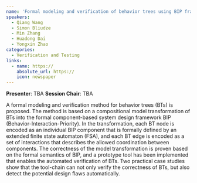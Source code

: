 ```yaml
---
name: 'Formal modeling and verification of behavior trees using BIP framework'
speakers:
  - Qiang Wang
  - Simon Bliudze
  - Min Zhang
  - Huadong Dai
  - Yongxin Zhao
categories:
  - Verification and Testing
links:
  - name: https://
    absolute_url: https://
    icon: newspaper
---
```


**Presenter**: TBA
**Session Chair**: TBA

A formal modeling and verification method for behavior trees (BTs) is proposed. The method is based on a compositional model transformation of BTs into the formal component-based system design framework BIP (Behavior-Interaction-Priority). In the transformation, each BT node is encoded as an individual BIP component that is formally defined by an extended finite state automaton (FSA), and each BT edge is encoded as a set of interactions that describes the allowed coordination between components. The correctness of the model transformation is proven based on the formal semantics of BIP, and a prototype tool has been implemented that enables the automated verification of BTs. Two practical case studies show that the tool-chain can not only verify the correctness of BTs, but also detect the potential design flaws automatically.
